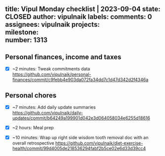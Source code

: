 title:	Vipul Monday checklist | 2023-09-04
state:	CLOSED
author:	vipulnaik
labels:	
comments:	0
assignees:	vipulnaik
projects:	
milestone:	
number:	1313
--
## Personal finances, income and taxes

- [x] ~2 minutes: Tweak commitments data https://github.com/vipulnaik/personal-finances/commit/c9febb4e903da072fa34dd7c1d47d342d2f4346a

## Personal chores

- [x] ~7 minutes: Add daily update summaries https://github.com/vipulnaik/daily-updates/commit/b64249a199901d042e3d064058034e6255d18616
- [x] ~2 hours: Meal prep
- [x] ~10 minutes: Wrap up right side wisdom tooth removal doc with an overall retrospective https://github.com/vipulnaik/diet-exercise-health/commit/99d4005de218536294fabf2b5ce02e6d33d39cc4 

